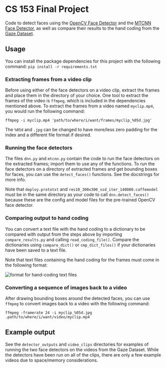 # CS 153 Final Project
Code to detect faces using the [OpenCV Face Detector](https://github.com/opencv/opencv/tree/master/samples/dnn/face_detector) and the [MTCNN Face Detector](https://github.com/ipazc/mtcnn), as well as compare their results to the hand coding from the [Gaze Dataset](http://graphics.stanford.edu/~kbreeden/gazedata.html).

## Usage
You can install the package dependencies for this project with the following command: 
```pip install -r requirements.txt``` 

### Extracting frames from a video clip
Before using either of the face detectors on a video clip, extract the frames and place them in the directory of your choice. One tool to extract the frames of the video is `ffmpeg`, which is included in the dependencies mentioned above. To extract the frames from a video named `myclip.mp4`, you would run the following command:

```ffmpeg -i myclip.mp4 'path/to/where/i/want/frames/myclip_%05d.jpg'```

The `%05d` and `.jpg` can be changed to have more/less zero padding for the index and a different file format if desired. 

### Running the face detectors
The files `dnn.py` and `mtcnn.py` contain the code to run the face detectors on the extracted frames; import them to use any of the functions. To run the face detectors on a directory of extracted frames and get bounding boxes for faces, you can use the `detect_faces()` functions. See the docstrings for more info. 

Note that `deploy.prototxt` and `res10_300x300_ssd_iter_140000.caffemodel` must be in the same directory as your code to call `dnn.detect_faces()` because these are the config and model files for the pre-trained OpenCV face detector. 

### Comparing output to hand coding
You can convert a text file with the hand coding to a dictionary to be compared with output from the steps above by importing `compare_results.py` and calling `read_coding_file()`. Compare the dictionaries using `compare_dict()` or `cmp_dict_files()` if your dictionaries have been saved to a text file. 

Note that text files containing the hand coding for the frames must come in the following format:

![format for hand-coding text files](img_for_docs/hand_coding.png)

### Converting a sequence of images back to a video
After drawing bounding boxes around the detected faces, you can use `ffmpeg` to convert images back to a video with the following command:

```ffmpeg -framerate 24 -i myclip_%05d.jpg .path/to/where/i/want/video/myclip.mp4```


## Example output
See the `detector_outputs` and `video_clips` directories for examples of running the two face detectors on the videos from the Gaze Dataset. While the detectors have been run on all of the clips, there are only a few example videos due to space/memory considerations.


